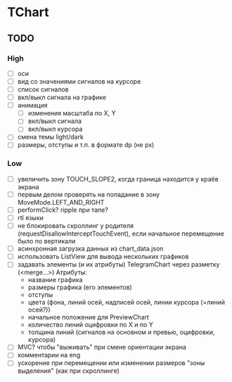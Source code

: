 # TChart

## TODO

### High

-[ ] оси
-[ ] вид со значениями сигналов на курсоре
-[ ] список сигналов
-[ ] вкл/выкл сигнала на графике
-[ ] анимация
     - [ ] изменения масштаба по X, Y
     - [ ] вкл/выкл сигнала
     - [ ] вкл/выкл курсора
-[ ] смена темы light/dark
-[ ] размеры, отступы и т.п. в формате dp (не px)

### Low

-[ ] увеличить зону TOUCH_SLOPE2, когда граница находится у краёв экрана
-[ ] первым делом проверять на попадание в зону MoveMode.LEFT_AND_RIGHT
-[ ] performClick? ripple при тапе?
-[ ] rtl языки
-[ ] не блокировать скроллинг у родителя (requestDisallowInterceptTouchEvent), если начальное перемещение было по вертикали
-[ ] асинхронная загрузка данных из chart_data.json
-[ ] использовать ListView для вывода нескольких графиков
-[ ] задавать элементы (и их атрибуты) TelegramChart через разметку (<merge...>)
     Атрибуты:
     - название графика
     - размеры графика (его элементов)
     - отступы
     - цвета (фона, линий осей, надписей осей, линии курсора (=линий осей?))
     - начальное положение для PreviewChart
     - количество линий оцифровки по X и по Y
     - толщина линий (сигналов на основном и превью, оцифровки, курсора)
-[ ] MVC? чтобы "выживать" при смене ориентации экрана
-[ ] комментарии на eng
-[ ] ускорение при перемещении или изменении размеров "зоны выделения" (как при скроллинге)